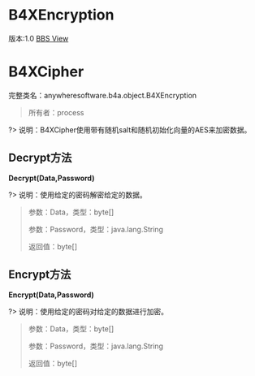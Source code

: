 # B4XEncryption

版本:1.0
[BBS View](https://www.b4x.com/android/forum/pages/results/?query=B4XEncryption)

# B4XCipher
完整类名：anywheresoftware.b4a.object.B4XEncryption
> 所有者：process

?> 说明：B4XCipher使用带有随机salt和随机初始化向量的AES来加密数据。
## Decrypt方法
**Decrypt(Data,Password)**

?> 说明：使用给定的密码解密给定的数据。
>
> 参数：Data，类型：byte[]
>
> 参数：Password，类型：java.lang.String
>
> 返回值：byte[]
## Encrypt方法
**Encrypt(Data,Password)**

?> 说明：使用给定的密码对给定的数据进行加密。
>
> 参数：Data，类型：byte[]
>
> 参数：Password，类型：java.lang.String
>
> 返回值：byte[]
